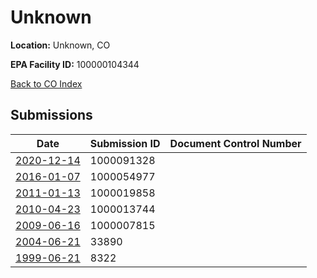 # Unknown

**Location:** Unknown, CO

**EPA Facility ID:** 100000104344

[Back to CO Index](../../index.md)

## Submissions

| Date | Submission ID | Document Control Number |
|------|--------------|-------------------------|
| [2020-12-14](submissions/1000091328.md) | 1000091328 |  |
| [2016-01-07](submissions/1000054977.md) | 1000054977 |  |
| [2011-01-13](submissions/1000019858.md) | 1000019858 |  |
| [2010-04-23](submissions/1000013744.md) | 1000013744 |  |
| [2009-06-16](submissions/1000007815.md) | 1000007815 |  |
| [2004-06-21](submissions/33890.md) | 33890 |  |
| [1999-06-21](submissions/8322.md) | 8322 |  |
